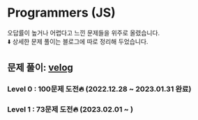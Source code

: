 # Programmers (JS)
오답률이 높거나 어렵다고 느낀 문제들을 위주로 올렸습니다.
<br>
⬇️ 상세한 문제 풀이는 블로그에 따로 정리해 두었습니다.
## 문제 풀이: [velog](https://velog.io/@049494/series/%EC%BD%94%ED%85%8C%ED%94%84%EB%A1%9C%EA%B7%B8%EB%9E%98%EB%A8%B8%EC%8A%A4)

### Level 0 : 100문제 도전🔥 (2022.12.28 ~ 2023.01.31 완료)

### Level 1 : 73문제 도전🔥 (2023.02.01 ~ )
